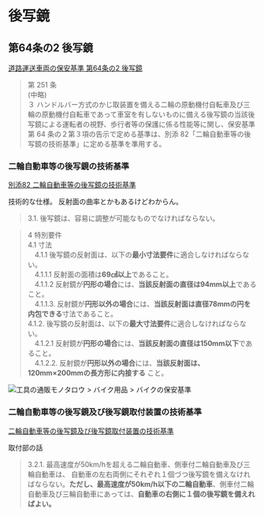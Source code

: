 # 後写鏡
## 第64条の2 後写鏡
[道路運送車両の保安基準 第64条の2 後写鏡](https://www.mlit.go.jp/common/000187708.pdf)
> 第 251 条  
(中略)  
３ ハンドルバー方式のかじ取装置を備える二輪の原動機付自転車及び三輪の原動機付自転車であって車室を有しないものに備える後写鏡の当該後写鏡による運転者の視野、歩行者等の保護に係る性能等に関し、保安基準第 64 条の２第３項の告示で定める基準は、別添 82「二輪自動車等の後写鏡の技術基準」に定める基準を準用する。

### 二輪自動車等の後写鏡の技術基準
[別添82 二輪自動車等の後写鏡の技術基準](https://www.mlit.go.jp/common/000190498.pdf)

技術的な仕様。
反射面の曲率とかもあるけどわからん。
> 3.1. 後写鏡は、容易に調整が可能なものでなければならない。  

> 4 特別要件 <br>
4.1 寸法 <br>
　4.1.1 後写鏡の反射面は、以下の**最小寸法要件**に適合しなければならない。 <br>
　4.1.1.1 反射面の面積は**69㎠以上**であること。 <br>
　4.1.1.2 反射鏡が**円形の場合**には、**当該反射面の直径は94mm以上**であること。 <br>
　4.1.1.3. 反射鏡が**円形以外の場合**には、**当該反射面は直径78mmの円を内包できる**寸法であること。 <br>
4.1.2. 後写鏡の反射面は、以下の**最大寸法要件**に適合しなければならない。 <br>
　4.1.2.1 反射鏡が**円形の場合**には、**当該反射面の直径は150mm以下**であること。 <br>
　4.1.2.2. 反射鏡が**円形以外の場合**には、**当該反射面は、120mm×200mmの長方形に内接する** こと。 <br>

![工具の通販モノタロウ > バイク用品 > バイクの保安基準](https://jp.images-monotaro.com/pages/productinfo/bike_standard/bike_standard01.gif)

### 二輪自動車等の後写鏡及び後写鏡取付装置の技術基準
[二輪自動車等の後写鏡及び後写鏡取付装置の技術基準](https://www.mlit.go.jp/common/000190499.pdf)  

取付部の話
> 3.2.1. 最高速度が50km/hを超える二輪自動車、側車付二輪自動車及び三輪自動車は、
自動車の左右両側にそれぞれ１個づつ後写鏡を備えなければならない。**ただし、最高速度が50km/h以下の二輪自動車**、側車付二輪自動車及び三輪自動車にあっては、**自動車の右側に１個の後写鏡を備えればよい。**
